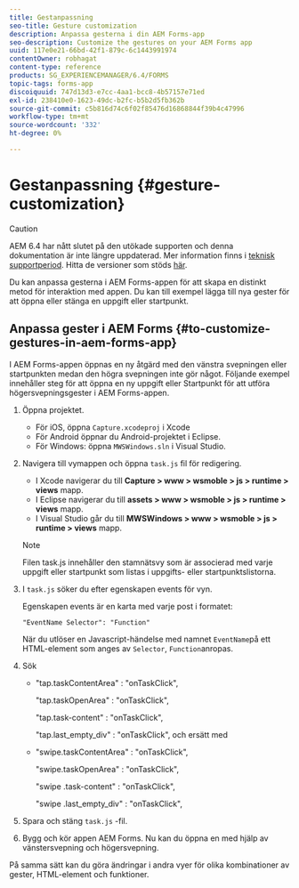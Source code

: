 ```yaml
---
title: Gestanpassning
seo-title: Gesture customization
description: Anpassa gesterna i din AEM Forms-app
seo-description: Customize the gestures on your AEM Forms app
uuid: 117e0e21-66bd-42f1-879c-6c1443991974
contentOwner: robhagat
content-type: reference
products: SG_EXPERIENCEMANAGER/6.4/FORMS
topic-tags: forms-app
discoiquuid: 747d13d3-e7cc-4aa1-bcc8-4b57157e71ed
exl-id: 238410e0-1623-49dc-b2fc-b5b2d5fb362b
source-git-commit: c5b816d74c6f02f85476d16868844f39b4c47996
workflow-type: tm+mt
source-wordcount: '332'
ht-degree: 0%

---
```


# Gestanpassning {#gesture-customization}

>[!CAUTION]
>
>AEM 6.4 har nått slutet på den utökade supporten och denna dokumentation är inte längre uppdaterad. Mer information finns i [teknisk supportperiod](https://helpx.adobe.com/support/programs/eol-matrix.html). Hitta de versioner som stöds [här](https://experienceleague.adobe.com/docs/).

Du kan anpassa gesterna i AEM Forms-appen för att skapa en distinkt metod för interaktion med appen. Du kan till exempel lägga till nya gester för att öppna eller stänga en uppgift eller startpunkt.

## Anpassa gester i AEM Forms {#to-customize-gestures-in-aem-forms-app}

I AEM Forms-appen öppnas en ny åtgärd med den vänstra svepningen eller startpunkten medan den högra svepningen inte gör något. Följande exempel innehåller steg för att öppna en ny uppgift eller Startpunkt för att utföra högersvepningsgester i AEM Forms-appen.

1. Öppna projektet.

   * För iOS, öppna `Capture.xcodeproj` i Xcode
   * För Android öppnar du Android-projektet i Eclipse.
   * För Windows: öppna `MWSWindows.sln` i Visual Studio.

1. Navigera till vymappen och öppna `task.js` fil för redigering.

   * I Xcode navigerar du till **Capture > www > wsmoble > js > runtime > views** mapp.
   * I Eclipse navigerar du till **assets > www > wsmoble > js > runtime > views** mapp.
   * I Visual Studio går du till **MWSWindows > www > wsmoble > js > runtime > views** mapp.

   >[!NOTE]
   >
   >Filen task.js innehåller den stamnätsvy som är associerad med varje uppgift eller startpunkt som listas i uppgifts- eller startpunktslistorna.

1. I `task.js` söker du efter egenskapen events för vyn.

   Egenskapen events är en karta med varje post i formatet:

   `"EventName Selector": "Function"`

   När du utlöser en Javascript-händelse med namnet `EventName`på ett HTML-element som anges av `Selector`, `Function`anropas.

1. Sök

   * &quot;tap.taskContentArea&quot; : &quot;onTaskClick&quot;,

      &quot;tap.taskOpenArea&quot; : &quot;onTaskClick&quot;,

      &quot;tap.task-content&quot; : &quot;onTaskClick&quot;,

      &quot;tap.last_empty_div&quot; : &quot;onTaskClick&quot;,
   och ersätt med

   * &quot;swipe.taskContentArea&quot; : &quot;onTaskClick&quot;,

      &quot;swipe.taskOpenArea&quot; : &quot;onTaskClick&quot;,

      &quot;swipe .task-content&quot; : &quot;onTaskClick&quot;,

      &quot;swipe .last_empty_div&quot; : &quot;onTaskClick&quot;,


1. Spara och stäng `task.js` -fil.
1. Bygg och kör appen AEM Forms. Nu kan du öppna en med hjälp av vänstersvepning och högersvepning.

På samma sätt kan du göra ändringar i andra vyer för olika kombinationer av gester, HTML-element och funktioner.
